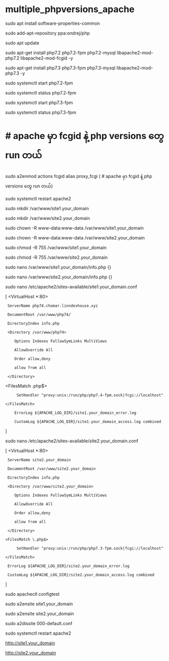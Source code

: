 # multiple_phpversions_apache

sudo apt install software-properties-common

sudo add-apt-repository ppa:ondrej/php

sudo apt update

sudo apt-get install php7.2 php7.2-fpm php7.2-mysql libapache2-mod-php7.2 libapache2-mod-fcgid -y

sudo apt-get install php7.3 php7.3-fpm php7.3-mysql libapache2-mod-php7.3 -y

sudo systemctl start php7.2-fpm

sudo systemctl status php7.2-fpm

sudo systemctl start php7.3-fpm

sudo systemctl status php7.3-fpm

# # apache မှာ fcgid နဲ့ php versions တွေ run တယ်

sudo a2enmod actions fcgid alias proxy_fcgi  ( # apache မှာ fcgid နဲ့ php versions တွေ run တယ်)

sudo systemctl restart apache2

sudo mkdir /var/www/site1.your_domain

sudo mkdir /var/www/site2.your_domain

sudo chown -R www-data:www-data /var/www/site1.your_domain

sudo chown -R www-data:www-data /var/www/site2.your_domain

sudo chmod -R 755 /var/www/site1.your_domain

sudo chmod -R 755 /var/www/site2.your_domain

sudo nano /var/www/site1.your_domain/info.php   {<?php phpinfo(); ?>}

sudo nano /var/www/site2.your_domain/info.php   {<?php phpinfo(); ?>}

sudo nano /etc/apache2/sites-available/site1.your_domain.conf

[
<VirtualHost *:80>

     ServerName php74.chomar.linndevhouse.xyz
     
     DocumentRoot /var/www/php74/
     
     DirectoryIndex info.php

     <Directory /var/www/php74>
     
        Options Indexes FollowSymLinks MultiViews
        
        AllowOverride All
        
        Order allow,deny
        
        allow from all
        
     </Directory>

<FilesMatch \.php$>

         SetHandler "proxy:unix:/run/php/php7.4-fpm.sock|fcgi://localhost"
         
    </FilesMatch>
    
        ErrorLog ${APACHE_LOG_DIR}/site1.your_domain_error.log
        
        CustomLog ${APACHE_LOG_DIR}/site1.your_domain_access.log combined
        
</VirtualHost>

]

sudo nano /etc/apache2/sites-available/site2.your_domain.conf

[
<VirtualHost *:80>

    
     ServerName site2.your_domain
     
     DocumentRoot /var/www/site2.your_domain
     
     DirectoryIndex info.php

     <Directory /var/www/site2.your_domain>
     
        Options Indexes FollowSymLinks MultiViews
        
        AllowOverride All
        
        Order allow,deny
        
        allow from all
        
     </Directory>

    <FilesMatch \.php$>
    
         SetHandler "proxy:unix:/run/php/php7.3-fpm.sock|fcgi://localhost"
         
    </FilesMatch>

     ErrorLog ${APACHE_LOG_DIR}/site2.your_domain_error.log
     
     CustomLog ${APACHE_LOG_DIR}/site2.your_domain_access.log combined
     
</VirtualHost>
]

sudo apachectl configtest

sudo a2ensite site1.your_domain

sudo a2ensite site2.your_domain

sudo a2dissite 000-default.conf

sudo systemctl restart apache2

http://site1.your_domain 

http://site2.your_domain
